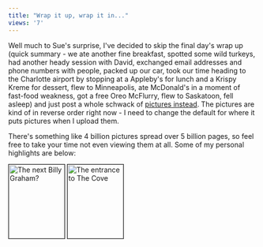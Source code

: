 ```yaml
---
title: "Wrap it up, wrap it in..."
views: '7'
---
```

<p>Well much to Sue's surprise, I've decided to skip the final day's wrap up (quick summary - we ate another fine breakfast, spotted some wild turkeys, had another heady session with David, exchanged email addresses and phone numbers with people, packed up our car, took our time heading to the Charlotte airport by stopping at a Appleby's for lunch and a Krispy Kreme for dessert, flew to Minneapolis, ate McDonald's in a moment of fast-food weakness, got a free Oreo McFlurry, flew to Saskatoon, fell asleep) and just post a whole schwack of <a href="http://chrisenns.isa-geek.com/gallery/The-Cove%2C-N-C?page=6">pictures instead</a>.   The pictures are kind of in reverse order right now - I need to change the default for where it puts pictures when I upload them.</p>
<p>There's something like 4 billion pictures spread over 5 billion pages, so feel free to take your time not even viewing them at all.  Some of my personal highlights are below:</p>
<p><a href="http://chrisenns.isa-geek.com/gallery/The-Cove%2C-N-C/The_next_Billy_Graham"><img src="http://chrisenns.isa-geek.com/lemon/The-Cove%2C-N-C/The_next_Billy_Graham.thumb.jpg" width="113" height="150" border="1" alt="The next Billy Graham?"></a> <a href="http://chrisenns.isa-geek.com/gallery/The-Cove%2C-N-C/The_Cove_entrance"><img src="http://chrisenns.isa-geek.com/lemon/The-Cove%2C-N-C/The_Cove_entrance.thumb.jpg" width="113" height="150" border="1" alt="The entrance to The Cove"></a></p>
